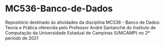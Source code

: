 # MC536-Banco-de-Dados
Repositório destinado às atividades da disciplina MC536 - Banco de Dados: Teoria e Prática oferecida pelo Professor André Santanchè do Instituto de Computação da Universidade Estadual de Campinas (UNICAMP) no 2º período de 2021
